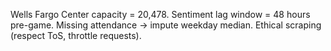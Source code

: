 Wells Fargo Center capacity = 20,478.
Sentiment lag window = 48 hours pre-game.
Missing attendance → impute weekday median.
Ethical scraping (respect ToS, throttle requests).
